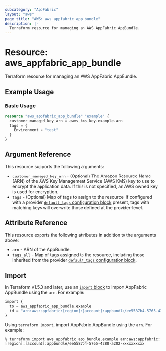 ```yaml
---
subcategory: "AppFabric"
layout: "aws"
page_title: "AWS: aws_appfabric_app_bundle"
description: |-
  Terraform resource for managing an AWS AppFabric AppBundle.
---
```


# Resource: aws_appfabric_app_bundle

Terraform resource for managing an AWS AppFabric AppBundle.

## Example Usage

### Basic Usage

```terraform
resource "aws_appfabric_app_bundle" "example" {
  customer_managed_key_arn = awms_kms_key.example.arn
  tags = {
    Environment = "test"
  }
}
```

## Argument Reference

This resource supports the following arguments:

* `customer_managed_key_arn` - (Optional) The Amazon Resource Name (ARN) of the AWS Key Management Service (AWS KMS) key to use to encrypt the application data. If this is not specified, an AWS owned key is used for encryption.
* `tags` - (Optional) Map of tags to assign to the resource. If configured with a provider [`default_tags` configuration block](https://registry.terraform.io/providers/hashicorp/aws/latest/docs#default_tags-configuration-block) present, tags with matching keys will overwrite those defined at the provider-level.

## Attribute Reference

This resource exports the following attributes in addition to the arguments above:

* `arn` - ARN of the AppBundle.
* `tags_all` - Map of tags assigned to the resource, including those inherited from the provider [`default_tags` configuration block](https://registry.terraform.io/providers/hashicorp/aws/latest/docs#default_tags-configuration-block).

## Import

In Terraform v1.5.0 and later, use an [`import` block](https://developer.hashicorp.com/terraform/language/import) to import AppFabric AppBundle using the `arn`. For example:

```terraform
import {
  to = aws_appfabric_app_bundle.example
  id = "arn:aws:appfabric:[region]:[account]:appbundle/ee5587b4-5765-4288-a202-xxxxxxxxxx"
}
```

Using `terraform import`, import AppFabric AppBundle using the `arn`. For example:

```console
% terraform import aws_appfabric_app_bundle.example arn:aws:appfabric:[region]:[account]:appbundle/ee5587b4-5765-4288-a202-xxxxxxxxxx
```
